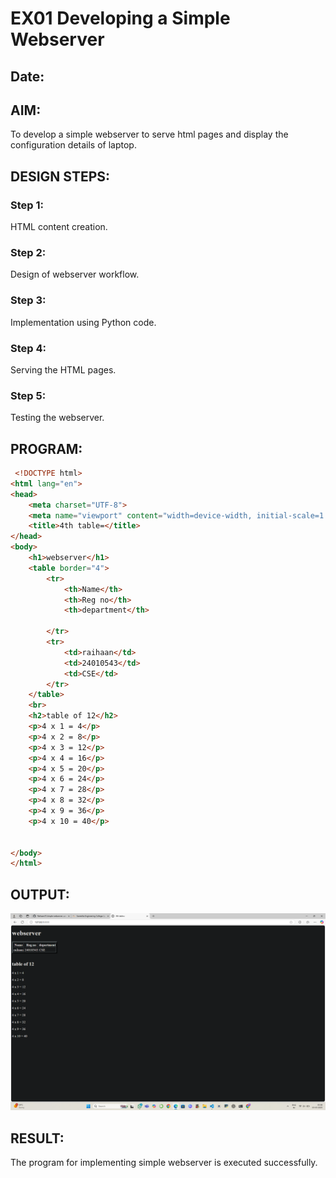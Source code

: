  
# EX01 Developing a Simple Webserver
## Date:

## AIM:
To develop a simple webserver to serve html pages and display the configuration details of laptop.

## DESIGN STEPS:
### Step 1: 
HTML content creation.

### Step 2:
Design of webserver workflow.

### Step 3:
Implementation using Python code.

### Step 4:
Serving the HTML pages.

### Step 5:
Testing the webserver.

## PROGRAM:

```html 
 <!DOCTYPE html>
<html lang="en">
<head>
    <meta charset="UTF-8">
    <meta name="viewport" content="width=device-width, initial-scale=1.0">
    <title>4th table=</title>
</head>
<body>
    <h1>webserver</h1>
    <table border="4">
        <tr> 
            <th>Name</th>
            <th>Reg no</th>
            <th>department</th>
     
        </tr>
        <tr>
            <td>raihaan</td>
            <td>24010543</td>
            <td>CSE</td>
        </tr>
    </table>
    <br>
    <h2>table of 12</h2>            
    <p>4 x 1 = 4</p>  
    <p>4 x 2 = 8</p>
    <p>4 x 3 = 12</p>
    <p>4 x 4 = 16</p>
    <p>4 x 5 = 20</p>
    <p>4 x 6 = 24</p>
    <p>4 x 7 = 28</p>
    <p>4 x 8 = 32</p>
    <p>4 x 9 = 36</p>
    <p>4 x 10 = 40</p>

    
</body>
</html>
```
## OUTPUT:
![output](static/index.png)

## RESULT:
The program for implementing simple webserver is executed successfully.

